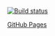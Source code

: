 
[![Build status](https://ci.appveyor.com/api/projects/status/github/Elizabess/trello-add?svg=true)](https://ci.appveyor.com/project/Elizabess/trello-add)

[GitHub Pages](https:/Elizabess.github.io/trello-add/)
